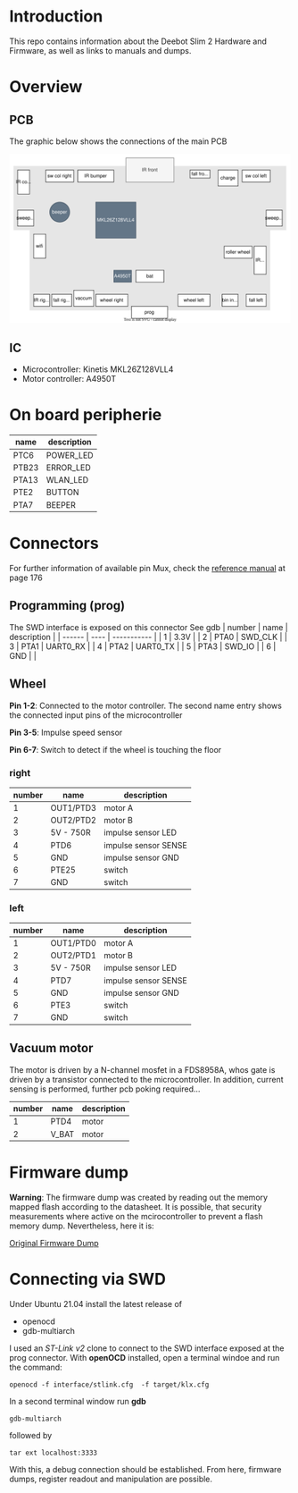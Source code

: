 # Introduction
This repo contains information about the Deebot Slim 2 Hardware and Firmware, as well as links to manuals and dumps.

# Overview
## PCB
The graphic below shows the connections of the main PCB

![deebot_pcb](doc/deebot_pcb.drawio.svg)

## IC
- Microcontroller: Kinetis MKL26Z128VLL4
- Motor controller: A4950T

# On board peripherie
| name  | description |
| ----  | ----------- |
| PTC6  | POWER_LED   | 
| PTB23 | ERROR_LED   |
| PTA13 | WLAN_LED    |
| PTE2  | BUTTON      |
| PTA7  | BEEPER      |


# Connectors
For further information of available pin Mux, check
the [reference manual](https://nextcloud.saeber.de/s/ye7Zfg5ae8cNcGc?dir=undefined&path=%2Fprojects%2Fdeebot_mod%2Fdatasheets&openfile=339654) at page 176

## Programming (prog)
The SWD interface is exposed on this connector See gdb
| number | name | description |
| ------ | ---- | ----------- |
|   1    | 3.3V  | 
|   2    | PTA0 | SWD_CLK     |
|   3    | PTA1 | UART0_RX    |
|   4    | PTA2 | UART0_TX    |
|   5    | PTA3 | SWD_IO      |
|   6    | GND  |             |

## Wheel
**Pin 1-2**: Connected to the motor controller. The second name entry shows the connected input pins of the microcontroller

**Pin 3-5**: Impulse speed sensor

**Pin 6-7**: Switch to detect if the wheel is touching the floor 

### right

| number | name      | description          |
| ------ | --------- | -------------------- |
|   1    | OUT1/PTD3 | motor A              |
|   2    | OUT2/PTD2 | motor  B             |
|   3    | 5V - 750R | impulse sensor LED   |
|   4    | PTD6      | impulse sensor SENSE |
|   5    | GND       | impulse sensor GND   |
|   6    | PTE25     | switch               |
|   7    | GND       | switch               |

### left

| number | name      | description          |
| ------ | --------- | -------------------- |
|   1    | OUT1/PTD0 | motor A              |
|   2    | OUT2/PTD1 | motor  B             |
|   3    | 5V - 750R | impulse sensor LED   |
|   4    | PTD7      | impulse sensor SENSE |
|   5    | GND       | impulse sensor GND   |
|   6    | PTE3      | switch               |
|   7    | GND       | switch               |

## Vacuum motor
The motor is driven by a N-channel mosfet in a FDS8958A, whos gate is driven by a transistor connected to the microcontroller.
In addition, current sensing is performed, further pcb poking required...

| number | name      | description          |
| ------ | --------- | -------------------- |
|   1    | PTD4      | motor                |
|   2    | V_BAT     | motor                |


# Firmware dump
**Warning**: The firmware dump was created by reading out the memory mapped flash according to the datasheet. It is possible, that security measurements where active on the mcirocontroller to prevent a flash memory dump. Nevertheless, here it is:

[Original Firmware Dump](https://nextcloud.saeber.de/s/ye7Zfg5ae8cNcGc/download?path=%2Fprojects%2Fdeebot_mod%2Ffirmware&files=deebot_slim_2_firmware_dump.bin&downloadStartSecret=tk08qtidq38)

# Connecting via SWD
Under Ubuntu 21.04 install the latest release of
- openocd
- gdb-multiarch

I used an *ST-Link v2* clone to connect to the SWD interface exposed at the prog connector.
With **openOCD** installed, open a terminal windoe and run the command:
```
openocd -f interface/stlink.cfg  -f target/klx.cfg  
```

In a second terminal window run **gdb**
```
gdb-multiarch
```

followed by
```
tar ext localhost:3333
```

With this, a debug connection should be established. From here, firmware dumps, register readout and manipulation are possible.
